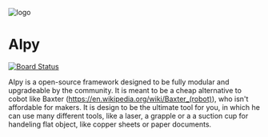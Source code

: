 ![logo](https://user-images.githubusercontent.com/68387582/146513119-c273cd80-d061-4c49-ae01-59ce25b49029.jpg)

# AIpy
[![Board Status](https://dev.azure.com/joussemetmathis/90d318d7-83f4-4b67-819d-74e653c36419/159f941a-3744-4590-b6ae-9bac3e1c1d97/_apis/work/boardbadge/6b904714-5060-4453-aadc-4bcb9e7d882a?columnOptions=1)](https://dev.azure.com/joussemetmathis/90d318d7-83f4-4b67-819d-74e653c36419/_boards/board/t/159f941a-3744-4590-b6ae-9bac3e1c1d97/Microsoft.RequirementCategory/)

AIpy is a open-source framework designed to be fully modular and upgradeable by the community. It is meant to be a cheap alternative to cobot like Baxter (https://en.wikipedia.org/wiki/Baxter_(robot)), who isn't affordable for makers. It is design to be the ultimate tool for you, in which he can use many different tools, like a laser, a grapple or a a suction cup for handeling flat object, like copper sheets or paper documents.

